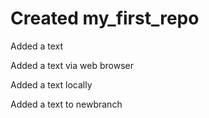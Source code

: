 # Created my_first_repo

Added a text

Added a text via web browser

Added a text locally

Added a text to newbranch